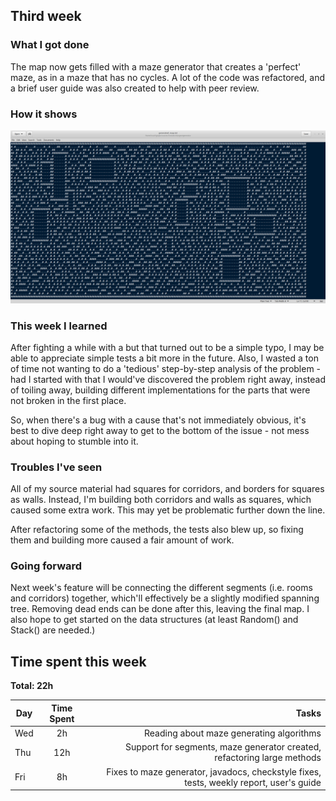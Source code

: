 ##  Third week

### What I got done
The map now gets filled with a maze generator that creates a 'perfect' maze, as in a maze that has no cycles. A lot of the code was refactored, and a brief user guide was also created to help with peer review. 

### How it shows
![The 'perfect' maze!](https://github.com/Granigan/dungeongenerator/blob/master/documents/images/mapcap3_week3.png)

### This week I learned
After fighting a while with a but that turned out to be a simple typo, I may be able to appreciate simple tests a bit more in the future. Also, I wasted a ton of time not wanting to do a 'tedious' step-by-step analysis of the problem - had I started with that I would've discovered the problem right away, instead of toiling away, building different implementations for the parts that were not broken in the first place.

So, when there's a bug with a cause that's not immediately obvious, it's best to dive deep right away to get to the bottom of the issue - not mess about hoping to stumble into it.


### Troubles I've seen
All of my source material had squares for corridors, and borders for squares as walls. Instead, I'm building both corridors and walls as squares, which caused some extra work. This may yet be problematic further down the line.

After refactoring some of the methods, the tests also blew up, so fixing them and building more caused a fair amount of work.

### Going forward
Next week's feature will be connecting the different segments (i.e. rooms and corridors) together, which'll effectively be a slightly modified spanning tree. Removing dead ends can be done after this, leaving the final map. I also hope to get started on the data structures (at least Random() and Stack() are needed.)

## Time spent this week
**Total: 22h**

| Day	| Time Spent	| Tasks	|
| ------|:-------------:|------:|
| Wed	| 2h		| Reading about maze generating algorithms |
| Thu	| 12h		| Support for segments, maze generator created, refactoring large methods  |
| Fri	| 8h		| Fixes to maze generator, javadocs, checkstyle fixes, tests, weekly report, user's guide|

